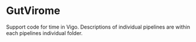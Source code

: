 # GutVirome
Support code for time in Vigo. Descriptions of individual pipelines are within each pipelines individual folder.


